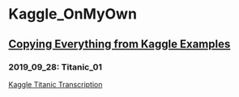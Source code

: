 # Kaggle_OnMyOwn
## [Copying Everything from Kaggle Examples](https://kaggle-kr.tistory.com/32?category=868318)

### 2019_09_28: Titanic_01
[Kaggle Titanic Transcription](https://kaggle-kr.tistory.com/17?category=868316)

